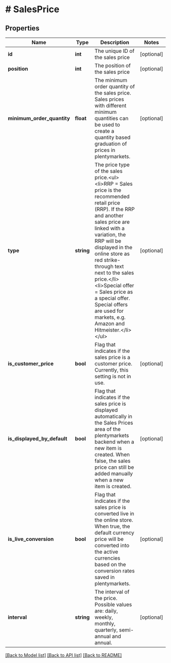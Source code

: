 # # SalesPrice

## Properties

Name | Type | Description | Notes
------------ | ------------- | ------------- | -------------
**id** | **int** | The unique ID of the sales price | [optional] 
**position** | **int** | The position of the sales price | [optional] 
**minimum_order_quantity** | **float** | The minimum order quantity of the sales price. Sales prices with different minimum quantities can be used to create a quantity based graduation of prices in plentymarkets. | [optional] 
**type** | **string** | The price type of the sales price.&lt;ul&gt;&lt;li&gt;RRP &#x3D; Sales price is the recommended retail price (RRP). If the RRP and another sales price are linked with a variation, the RRP will be displayed in the online store as red strike-through text next to the sales price.&lt;/li&gt;&lt;li&gt;Special offer &#x3D; Sales price as a special offer. Special offers are used for markets, e.g. Amazon and Hitmeister.&lt;/li&gt;&lt;/ul&gt; | [optional] 
**is_customer_price** | **bool** | Flag that indicates if the sales price is a customer price. Currently, this setting is not in use. | [optional] 
**is_displayed_by_default** | **bool** | Flag that indicates if the sales price is displayed automatically in the Sales Prices area of the plentymarkets backend when a new item is created. When false, the sales price can still be added manually when a new item is created. | [optional] 
**is_live_conversion** | **bool** | Flag that indicates if the sales price is converted live in the online store. When true, the default currency price will be converted into the active currencies based on the conversion rates saved in plentymarkets. | [optional] 
**interval** | **string** | The interval of the price. Possible values are: daily, weekly, monthly, quarterly, semi-annual and annual. | [optional] 

[[Back to Model list]](../../README.md#documentation-for-models) [[Back to API list]](../../README.md#documentation-for-api-endpoints) [[Back to README]](../../README.md)


